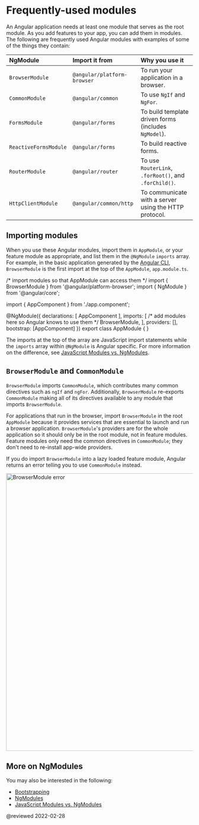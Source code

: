 # Frequently-used modules

An Angular application needs at least one module that serves as the root module.
As you add features to your app, you can add them in modules.
The following are frequently used Angular modules with examples of some of the things they contain:

| NgModule              | Import it from              | Why you use it |
|:---                   |:---                         |:---            |
| `BrowserModule`       | `@angular/platform-browser` | To run your application in a browser.                  |
| `CommonModule`        | `@angular/common`           | To use `NgIf` and `NgFor`.                             |
| `FormsModule`         | `@angular/forms`            | To build template driven forms (includes `NgModel`). |
| `ReactiveFormsModule` | `@angular/forms`            | To build reactive forms.                               |
| `RouterModule`        | `@angular/router`           | To use `RouterLink`, `.forRoot()`, and `.forChild()`.  |
| `HttpClientModule`    | `@angular/common/http`      | To communicate with a server using the HTTP protocol.  |

## Importing modules

When you use these Angular modules, import them in `AppModule`, or your feature module as appropriate, and list them in the `@NgModule` `imports` array.
For example, in the basic application generated by the [Angular CLI](cli), `BrowserModule` is the first import at the top of the `AppModule`, `app.module.ts`.

<code-example format="typescript" language="typescript">

/* import modules so that AppModule can access them */
import { BrowserModule } from '&commat;angular/platform-browser';
import { NgModule } from '&commat;angular/core';

import { AppComponent } from './app.component';

&commat;NgModule({
  declarations: [
    AppComponent
  ],
  imports: [ /* add modules here so Angular knows to use them */
    BrowserModule,
  ],
  providers: [],
  bootstrap: [AppComponent]
})
export class AppModule { }

</code-example>

The imports at the top of the array are JavaScript import statements while the `imports` array within `@NgModule` is Angular specific.
For more information on the difference, see [JavaScript Modules vs. NgModules](guide/ngmodule-vs-jsmodule).

## `BrowserModule` and `CommonModule`

`BrowserModule` imports `CommonModule`, which contributes many common directives such as `ngIf` and `ngFor`.
Additionally, `BrowserModule` re-exports `CommonModule` making all of its directives available to any module that imports `BrowserModule`.

For applications that run in the browser, import `BrowserModule` in the root `AppModule` because it provides services that are essential to launch and run a browser application.
`BrowserModule`'s providers are for the whole application so it should only be in the root module, not in feature modules.
Feature modules only need the common directives in `CommonModule`; they don't need to re-install app-wide providers.

If you do import `BrowserModule` into a lazy loaded feature module, Angular returns an error telling you to use `CommonModule` instead.

<div class="lightbox">

<img alt="BrowserModule error" src="generated/images/guide/frequent-ngmodules/browser-module-error.gif" width=750>

</div>

## More on NgModules

You may also be interested in the following:

*   [Bootstrapping](guide/bootstrapping)
*   [NgModules](guide/ngmodules)
*   [JavaScript Modules vs. NgModules](guide/ngmodule-vs-jsmodule)

<!-- links -->

<!-- external links -->

<!-- end links -->

@reviewed 2022-02-28
